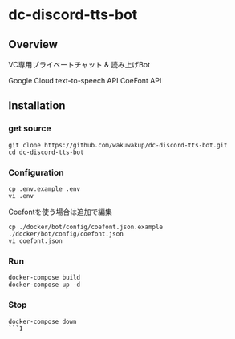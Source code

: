 # dc-discord-tts-bot

## Overview

VC専用プライベートチャット & 読み上げBot

Google Cloud text-to-speech API
CoeFont API

## Installation

### get source

```shell
git clone https://github.com/wakuwakup/dc-discord-tts-bot.git
cd dc-discord-tts-bot
```

### Configuration

```shell
cp .env.example .env
vi .env
```
Coefontを使う場合は追加で編集

```shell
cp ./docker/bot/config/coefont.json.example ./docker/bot/config/coefont.json
vi coefont.json
```

### Run

```shell
docker-compose build
docker-compose up -d
```

### Stop

```shell
docker-compose down
```1
